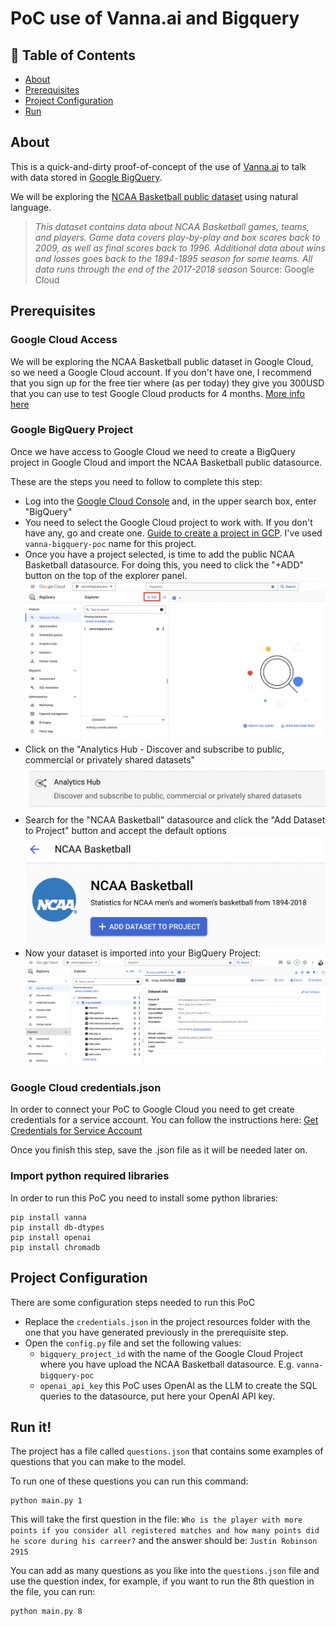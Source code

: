 # PoC use of Vanna.ai and Bigquery

## 📝 Table of Contents

- [About](#about)
- [Prerequisites](#prerequisites)
- [Project Configuration](#project_configuration)
- [Run](#run)

## About <a name = "about"></a>

This is a quick-and-dirty proof-of-concept of the use of [Vanna.ai](https://vanna.ai/) to talk with data stored in [Google BigQuery](https://cloud.google.com/bigquery?hl=en).

We will be exploring the [NCAA Basketball public dataset](https://console.cloud.google.com/marketplace/product/ncaa-bb-public/ncaa-basketball) using natural language.

>_This dataset contains data about NCAA Basketball games, teams, and players. Game data covers play-by-play and box scores back to 2009, as well as final scores back to 1996. Additional data about wins and losses goes back to the 1894-1895 season for some teams. All data runs through the end of the 2017-2018 season_ 
Source: Google Cloud

## Prerequisites <a name = "prerequisites"></a>

### Google Cloud Access

We will be exploring the NCAA Basketball public dataset in Google Cloud, so we need a Google Cloud account. If you don't have one, I recommend that you sign up for the free tier where (as per today) they give you 300USD that you can use to test Google Cloud products for 4 months. [More info here](https://cloud.google.com/free)

### Google BigQuery Project

Once we have access to Google Cloud we need to create a BigQuery project in Google Cloud and import the NCAA Basketball public datasource.

These are the steps you need to follow to complete this step:
* Log into the [Google Cloud Console](https://console.cloud.google.com/) and, in the upper search box, enter "BigQuery"
* You need to select the Google Cloud project to work with. If you don't have any, go and create one. [Guide to create a project in GCP](https://developers.google.com/workspace/guides/create-project). I've used `vanna-bigquery-poc` name for this project.
* Once you have a project selected, is time to add the public NCAA Basketball datasource. For doing this, you need to click the "+ADD" button on the top of the explorer panel.
![Add a datasource to a BigQuery Project](/resources/images/add_datasource.png)
* Click on the "Analytics Hub - Discover and subscribe to public, commercial or privately shared datasets"
![Analytics Hub](/resources/images/analytics_hub.png)
* Search for the "NCAA Basketball" datasource and click the "Add Dataset to Project" button and accept the default options
![Add NCAA Dataset](/resources/images/add_dataset.png)
* Now your dataset is imported into your BigQuery Project:
![Dataset added](/resources/images/dataset_added.png)

### Google Cloud credentials.json

In order to connect your PoC to Google Cloud you need to get create credentials for a service account. You can follow the instructions here: [Get Credentials for Service Account](https://developers.google.com/workspace/guides/create-credentials#create_credentials_for_a_service_account)

Once you finish this step, save the .json file as it will be needed later on.

### Import python required libraries

In order to run this PoC you need to install some python libraries:

```
pip install vanna
pip install db-dtypes
pip install openai
pip install chromadb
```

## Project Configuration <a name = "project_configuration"></a>

There are some configuration steps needed to run this PoC
* Replace the `credentials.json` in the project resources folder with the one that you have generated previously in the prerequisite step.
* Open the `config.py` file and set the following values:
  - `bigquery_project_id` with the name of the Google Cloud Project where you have upload the NCAA Basketball datasource. E.g. `vanna-bigquery-poc`
  - `openai_api_key` this PoC uses OpenAI as the LLM to create the SQL queries to the datasource, put here your OpenAI API key.

## Run it! <a name = "run"></a>

The project has a file called `questions.json` that contains some examples of questions that you can make to the model.

To run one of these questions you can run this command:

```
python main.py 1
```

This will take the first question in the file: `Who is the player with more points if you consider all registered matches and how many points did he score during his carreer?` and the answer should be: `Justin Robinson 2915`

You can add as many questions as you like into the `questions.json` file and use the question index, for example, if you want to run the 8th question in the file, you can run:

```
python main.py 8
```